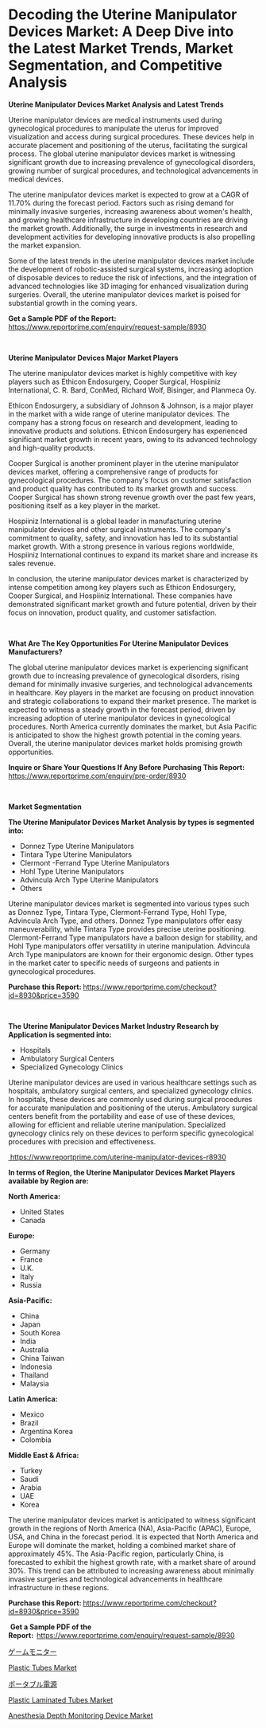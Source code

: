 <p><h1>Decoding the Uterine Manipulator Devices Market: A Deep Dive into the Latest Market Trends, Market Segmentation, and Competitive Analysis</h1></p><p><strong>Uterine Manipulator Devices Market Analysis and Latest Trends</strong></p>
<p><p>Uterine manipulator devices are medical instruments used during gynecological procedures to manipulate the uterus for improved visualization and access during surgical procedures. These devices help in accurate placement and positioning of the uterus, facilitating the surgical process. The global uterine manipulator devices market is witnessing significant growth due to increasing prevalence of gynecological disorders, growing number of surgical procedures, and technological advancements in medical devices.</p><p>The uterine manipulator devices market is expected to grow at a CAGR of 11.70% during the forecast period. Factors such as rising demand for minimally invasive surgeries, increasing awareness about women's health, and growing healthcare infrastructure in developing countries are driving the market growth. Additionally, the surge in investments in research and development activities for developing innovative products is also propelling the market expansion.</p><p>Some of the latest trends in the uterine manipulator devices market include the development of robotic-assisted surgical systems, increasing adoption of disposable devices to reduce the risk of infections, and the integration of advanced technologies like 3D imaging for enhanced visualization during surgeries. Overall, the uterine manipulator devices market is poised for substantial growth in the coming years.</p></p>
<p><strong>Get a Sample PDF of the Report:&nbsp;</strong> <a href="https://www.reportprime.com/enquiry/request-sample/8930">https://www.reportprime.com/enquiry/request-sample/8930</a></p>
<p>&nbsp;</p>
<p><strong>Uterine Manipulator Devices Major Market Players</strong></p>
<p><p>The uterine manipulator devices market is highly competitive with key players such as Ethicon Endosurgery, Cooper Surgical, Hospiiniz International, C. R. Bard, ConMed, Richard Wolf, Bisinger, and Planmeca Oy. </p><p>Ethicon Endosurgery, a subsidiary of Johnson & Johnson, is a major player in the market with a wide range of uterine manipulator devices. The company has a strong focus on research and development, leading to innovative products and solutions. Ethicon Endosurgery has experienced significant market growth in recent years, owing to its advanced technology and high-quality products.</p><p>Cooper Surgical is another prominent player in the uterine manipulator devices market, offering a comprehensive range of products for gynecological procedures. The company's focus on customer satisfaction and product quality has contributed to its market growth and success. Cooper Surgical has shown strong revenue growth over the past few years, positioning itself as a key player in the market.</p><p>Hospiiniz International is a global leader in manufacturing uterine manipulator devices and other surgical instruments. The company's commitment to quality, safety, and innovation has led to its substantial market growth. With a strong presence in various regions worldwide, Hospiiniz International continues to expand its market share and increase its sales revenue.</p><p>In conclusion, the uterine manipulator devices market is characterized by intense competition among key players such as Ethicon Endosurgery, Cooper Surgical, and Hospiiniz International. These companies have demonstrated significant market growth and future potential, driven by their focus on innovation, product quality, and customer satisfaction.</p></p>
<p>&nbsp;</p>
<p><strong>What Are The Key Opportunities For Uterine Manipulator Devices Manufacturers?</strong></p>
<p><p>The global uterine manipulator devices market is experiencing significant growth due to increasing prevalence of gynecological disorders, rising demand for minimally invasive surgeries, and technological advancements in healthcare. Key players in the market are focusing on product innovation and strategic collaborations to expand their market presence. The market is expected to witness a steady growth in the forecast period, driven by increasing adoption of uterine manipulator devices in gynecological procedures. North America currently dominates the market, but Asia Pacific is anticipated to show the highest growth potential in the coming years. Overall, the uterine manipulator devices market holds promising growth opportunities.</p></p>
<p><strong>Inquire or Share Your Questions If Any Before Purchasing This Report:</strong> <a href="https://www.reportprime.com/enquiry/pre-order/8930">https://www.reportprime.com/enquiry/pre-order/8930</a></p>
<p>&nbsp;</p>
<p><strong>Market Segmentation</strong></p>
<p><strong>The Uterine Manipulator Devices Market Analysis by types is segmented into:</strong></p>
<p><ul><li>Donnez Type Uterine Manipulators</li><li>Tintara Type Uterine Manipulators</li><li>Clermont -Ferrand Type Uterine Manipulators</li><li>Hohl Type Uterine Manipulators</li><li>Advincula Arch Type Uterine Manipulators</li><li>Others</li></ul></p>
<p><p>Uterine manipulator devices market is segmented into various types such as Donnez Type, Tintara Type, Clermont-Ferrand Type, Hohl Type, Advincula Arch Type, and others. Donnez Type manipulators offer easy maneuverability, while Tintara Type provides precise uterine positioning. Clermont-Ferrand Type manipulators have a balloon design for stability, and Hohl Type manipulators offer versatility in uterine manipulation. Advincula Arch Type manipulators are known for their ergonomic design. Other types in the market cater to specific needs of surgeons and patients in gynecological procedures.</p></p>
<p><strong>Purchase this Report:&nbsp;</strong><a href="https://www.reportprime.com/checkout?id=8930&price=3590">https://www.reportprime.com/checkout?id=8930&price=3590</a></p>
<p>&nbsp;</p>
<p><strong>The Uterine Manipulator Devices Market Industry Research by Application is segmented into:</strong></p>
<p><ul><li>Hospitals</li><li>Ambulatory Surgical Centers</li><li>Specialized Gynecology Clinics</li></ul></p>
<p><p>Uterine manipulator devices are used in various healthcare settings such as hospitals, ambulatory surgical centers, and specialized gynecology clinics. In hospitals, these devices are commonly used during surgical procedures for accurate manipulation and positioning of the uterus. Ambulatory surgical centers benefit from the portability and ease of use of these devices, allowing for efficient and reliable uterine manipulation. Specialized gynecology clinics rely on these devices to perform specific gynecological procedures with precision and effectiveness.</p></p>
<p><a href="https://www.reportprime.com/uterine-manipulator-devices-r8930">&nbsp;https://www.reportprime.com/uterine-manipulator-devices-r8930</a></p>
<p><strong>In terms of Region, the Uterine Manipulator Devices Market Players available by Region are:</strong></p>
<p>
    <p> <strong> North America: </strong>
        <ul>
            <li>United States</li>
            <li>Canada</li>
        </ul>
        </p> 
    <p> <strong> Europe: </strong>
        <ul>
            <li>Germany</li>
            <li>France</li>
            <li>U.K.</li>
            <li>Italy</li>
            <li>Russia</li>
        </ul>
        </p> 
    <p> <strong> Asia-Pacific: </strong>
        <ul>
            <li>China</li>
            <li>Japan</li>
            <li>South Korea</li>
            <li>India</li>
            <li>Australia</li>
            <li>China Taiwan</li>
            <li>Indonesia</li>
            <li>Thailand</li>
            <li>Malaysia</li>
        </ul>
        </p> 
    <p> <strong> Latin America: </strong>
        <ul>
            <li>Mexico</li>
            <li>Brazil</li>
            <li>Argentina Korea</li>
            <li>Colombia</li>
        </ul>
        </p> 
    <p> <strong> Middle East & Africa: </strong>
        <ul>
            <li>Turkey</li>
            <li>Saudi</li>
            <li>Arabia</li>
            <li>UAE</li>
            <li>Korea</li>
        </ul>
    </p>
    </p>
<p><p>The uterine manipulator devices market is anticipated to witness significant growth in the regions of North America (NA), Asia-Pacific (APAC), Europe, USA, and China in the forecast period. It is expected that North America and Europe will dominate the market, holding a combined market share of approximately 45%. The Asia-Pacific region, particularly China, is forecasted to exhibit the highest growth rate, with a market share of around 30%. This trend can be attributed to increasing awareness about minimally invasive surgeries and technological advancements in healthcare infrastructure in these regions.</p></p>
<p><strong>Purchase this Report: </strong><a href="https://www.reportprime.com/checkout?id=8930&price=3590">https://www.reportprime.com/checkout?id=8930&price=3590</a></p>
<p>&nbsp;<strong>Get a Sample PDF of the Report:&nbsp;&nbsp;</strong><a href="https://www.reportprime.com/enquiry/request-sample/8930">https://www.reportprime.com/enquiry/request-sample/8930</a></p>
<p><strong></strong></p>
<p><p><a href="https://medium.com/@elmoray21/%E3%82%B2%E3%83%BC%E3%83%9F%E3%83%B3%E3%82%B0%E3%83%A2%E3%83%8B%E3%82%BF%E3%83%BC%E5%B8%82%E5%A0%B4%E3%81%AE%E5%88%86%E6%9E%90-%E3%81%9D%E3%81%AEcagr-%E5%B8%82%E5%A0%B4%E3%82%BB%E3%82%B0%E3%83%A1%E3%83%B3%E3%83%86%E3%83%BC%E3%82%B7%E3%83%A7%E3%83%B3-%E3%81%8A%E3%82%88%E3%81%B3%E3%82%B0%E3%83%AD%E3%83%BC%E3%83%90%E3%83%AB%E7%94%A3%E6%A5%AD%E6%A6%82%E8%A6%B3-6b4e67ade6a9">ゲームモニター</a></p><p><a href="https://issuu.com/reportprime-2/docs/plastic-tubes-market-size-2030.pptx">Plastic Tubes Market</a></p><p><a href="https://medium.com/@jordanilliamson678678/2024%E5%B9%B4%E3%81%8B%E3%82%892031%E5%B9%B4%E3%81%AE%E6%9C%9F%E9%96%93%E3%81%AB%E4%BA%88%E6%B8%AC%E3%81%95%E3%82%8C%E3%82%8B%E3%83%9D%E3%83%BC%E3%82%BF%E3%83%96%E3%83%AB%E9%9B%BB%E6%BA%90%E4%BE%9B%E7%B5%A6%E5%B8%82%E5%A0%B4%E3%81%AE%E3%83%88%E3%83%AC%E3%83%B3%E3%83%89%E3%81%A8%E5%B8%82%E5%A0%B4%E5%88%86%E6%9E%90-98c8bca1842a">ポータブル電源</a></p><p><a href="https://issuu.com/reportprime-2/docs/plastic-laminated-tubes-market-size-2030.pptx">Plastic Laminated Tubes Market</a></p><p><a href="https://github.com/yoshih12/Market-Research-Report-List-2/blob/main/anesthesia-depth-monitoring-device-market.md">Anesthesia Depth Monitoring Device Market</a></p></p>